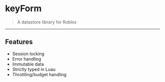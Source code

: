 # keyForm

> A datastore library for Roblox

---

## Features

- Session locking
- Error handling
- Immutable data
- Strictly typed in Luau
- Throttling/budget handling
